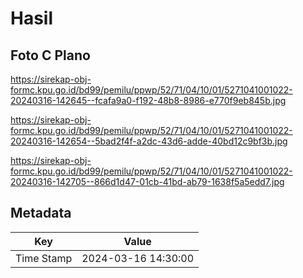 # Hasil

## Foto C Plano

https://sirekap-obj-formc.kpu.go.id/bd99/pemilu/ppwp/52/71/04/10/01/5271041001022-20240316-142645--fcafa9a0-f192-48b8-8986-e770f9eb845b.jpg

https://sirekap-obj-formc.kpu.go.id/bd99/pemilu/ppwp/52/71/04/10/01/5271041001022-20240316-142654--5bad2f4f-a2dc-43d6-adde-40bd12c9bf3b.jpg

https://sirekap-obj-formc.kpu.go.id/bd99/pemilu/ppwp/52/71/04/10/01/5271041001022-20240316-142705--866d1d47-01cb-41bd-ab79-1638f5a5edd7.jpg


## Metadata

| Key        | Value               |
| ---------- | ------------------- |
| Time Stamp | 2024-03-16 14:30:00 |



